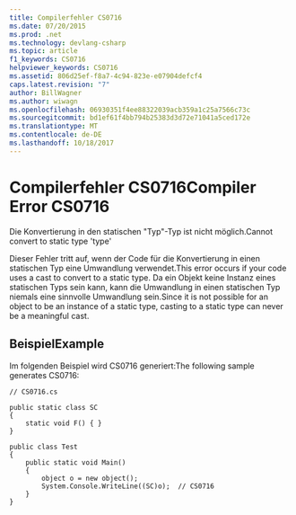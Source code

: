 ```yaml
---
title: Compilerfehler CS0716
ms.date: 07/20/2015
ms.prod: .net
ms.technology: devlang-csharp
ms.topic: article
f1_keywords: CS0716
helpviewer_keywords: CS0716
ms.assetid: 806d25ef-f8a7-4c94-823e-e07904defcf4
caps.latest.revision: "7"
author: BillWagner
ms.author: wiwagn
ms.openlocfilehash: 06930351f4ee88322039acb359a1c25a7566c73c
ms.sourcegitcommit: bd1ef61f4bb794b25383d3d72e71041a5ced172e
ms.translationtype: MT
ms.contentlocale: de-DE
ms.lasthandoff: 10/18/2017
---
```

# <a name="compiler-error-cs0716"></a><span data-ttu-id="c7e09-102">Compilerfehler CS0716</span><span class="sxs-lookup"><span data-stu-id="c7e09-102">Compiler Error CS0716</span></span>
<span data-ttu-id="c7e09-103">Die Konvertierung in den statischen "Typ"-Typ ist nicht möglich.</span><span class="sxs-lookup"><span data-stu-id="c7e09-103">Cannot convert to static type 'type'</span></span>  
  
 <span data-ttu-id="c7e09-104">Dieser Fehler tritt auf, wenn der Code für die Konvertierung in einen statischen Typ eine Umwandlung verwendet.</span><span class="sxs-lookup"><span data-stu-id="c7e09-104">This error occurs if your code uses a cast to convert to a static type.</span></span> <span data-ttu-id="c7e09-105">Da ein Objekt keine Instanz eines statischen Typs sein kann, kann die Umwandlung in einen statischen Typ niemals eine sinnvolle Umwandlung sein.</span><span class="sxs-lookup"><span data-stu-id="c7e09-105">Since it is not possible for an object to be an instance of a static type, casting to a static type can never be a meaningful cast.</span></span>  
  
## <a name="example"></a><span data-ttu-id="c7e09-106">Beispiel</span><span class="sxs-lookup"><span data-stu-id="c7e09-106">Example</span></span>  
 <span data-ttu-id="c7e09-107">Im folgenden Beispiel wird CS0716 generiert:</span><span class="sxs-lookup"><span data-stu-id="c7e09-107">The following sample generates CS0716:</span></span>  
  
```  
// CS0716.cs  
  
public static class SC  
{  
    static void F() { }  
}  
  
public class Test  
{  
    public static void Main()  
    {  
        object o = new object();  
        System.Console.WriteLine((SC)o);  // CS0716  
    }  
}  
```
